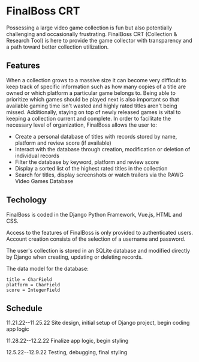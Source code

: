 
# FinalBoss CRT

Possessing a large video game collection is fun but also potentially challenging and occasionally frustrating. FinalBoss CRT (Collection & Research Tool) is here to provide the game collector with transparency and a path toward better collection utilization.


## Features

When a collection grows to a massive size it can become very difficult to keep track of specific information such as how many copies of a title are owned or which platform a particular game belongs to. Being able to prioritize which games should be played next is also important so that available gaming time isn't wasted and highly rated titles aren't being missed. Additionally, staying on top of newly released games is vital to keeping a collection current and complete. In order to facilitate the necessary level of organization, FinalBoss allows the user to:

- Create a personal database of titles with records stored by name, platform and review score (if available)
- Interact with the database through creation, modification or deletion of individual records
- Filter the database by keyword, platform and review score
- Display a sorted list of the highest rated titles in the collection
- Search for titles, display screenshots or watch trailers via the RAWG Video Games Database


## Techology

FinalBoss is coded in the Django Python Framework, Vue.js, HTML and CSS.

Access to the features of FinalBoss is only provided to authenticated users. Account creation consists of the selection of a username and password.

The user's collection is stored in an SQLite database and modified directly by Django when creating, updating or deleting records.

The data model for the database:

    title = CharField
    platform = CharField
    score = IntegerField




## Schedule

11.21.22--11.25.22 Site design, initial setup of Django project, begin coding app logic

11.28.22--12.2.22 Finalize app logic, begin styling  

12.5.22--12.9.22 Testing, debugging, final styling


